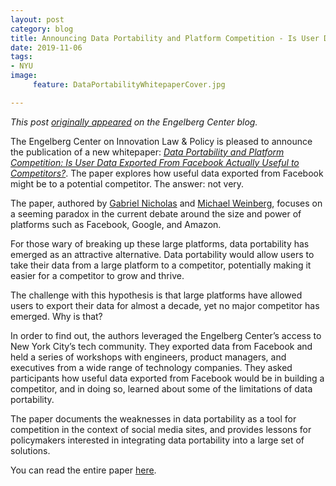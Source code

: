 ```yaml
---
layout: post
category: blog
title: Announcing Data Portability and Platform Competition - Is User Data Exported From Facebook Actually Useful to Competitors?
date: 2019-11-06
tags:
- NYU
image:
     feature: DataPortabilityWhitepaperCover.jpg

---
```

*This post [originally appeared](https://www.law.nyu.edu/centers/engelberg/news/2019-11-06-Announcing-Data-Portability-and-Platform-Competition) on the Engelberg Center blog.*

The Engelberg Center on Innovation Law & Policy is pleased to announce the publication of a new whitepaper: *[Data Portability and Platform Competition: Is User Data Exported From Facebook Actually Useful to Competitors?](http://michaelweinberg.org/docs/Data_Portability_and_Platform_Competition_-_Is_User_Data_Exported_From_Facebook_Actually_Useful_to_Competitors.pdf)*.   The paper explores how useful data exported from Facebook might be to a potential competitor.  The answer: not very.

The paper, authored by [Gabriel Nicholas](https://www.law.nyu.edu/centers/engelberg/team/nicholas) and [Michael Weinberg](https://www.law.nyu.edu/centers/engelberg/team/weinberg), focuses on a seeming paradox in the current debate around the size and power of platforms such as Facebook, Google, and Amazon.

For those wary of breaking up these large platforms, data portability has emerged as an attractive alternative.  Data portability would allow users to take their data from a large platform to a competitor, potentially making it easier for a competitor to grow and thrive.

The challenge with this hypothesis is that large platforms have allowed users to export their data for almost a decade, yet no major competitor has emerged.  Why is that?

In order to find out, the authors leveraged the Engelberg Center’s access to New York City’s tech community.  They exported data from Facebook and held a series of workshops with engineers, product managers, and executives from a wide range of technology companies.  They asked participants how useful data exported from Facebook would be in building a competitor, and in doing so, learned about some of the limitations of data portability.

The paper documents the weaknesses in data portability as a tool for competition in the context of social media sites, and provides lessons for policymakers interested in integrating data portability into a large set of solutions.

You can read the entire paper [here](http://michaelweinberg.org/docs/Data_Portability_and_Platform_Competition_-_Is_User_Data_Exported_From_Facebook_Actually_Useful_to_Competitors.pdf).